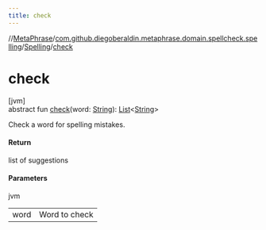 ```yaml
---
title: check
---
```

//[MetaPhrase](../../../index.html)/[com.github.diegoberaldin.metaphrase.domain.spellcheck.spelling](../index.html)/[Spelling](index.html)/[check](check.html)



# check



[jvm]\
abstract fun [check](check.html)(word: [String](https://kotlinlang.org/api/latest/jvm/stdlib/kotlin/-string/index.html)): [List](https://kotlinlang.org/api/latest/jvm/stdlib/kotlin.collections/-list/index.html)&lt;[String](https://kotlinlang.org/api/latest/jvm/stdlib/kotlin/-string/index.html)&gt;



Check a word for spelling mistakes.



#### Return



list of suggestions



#### Parameters


jvm

| | |
|---|---|
| word | Word to check |




